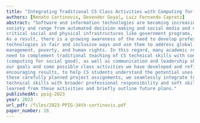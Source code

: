 ```yaml
---
title: "Integrating Traditional CS Class Activities with Computing for Social Good, Ethics, and Communication and Leadership Skills"
authors: [Renato Cortinovis, Devender Goyal, Luiz Fernando Capretz]
abstract: "Software and information technologies are becoming increasingly integrated and pervasive in human
society and range from automated decision making and social media and entertainment, to running
critical social and physical infrastructures like government programs, utilities, and financial institutions.
As a result, there is a growing awareness of the need to develop professionals who will harness these
technologies in fair and inclusive ways and use them to address global issues like health, water
management, poverty, and human rights. In this regard, many academic researchers have expressed the
need to complement traditional teaching of CS technical skills with computer and information ethics
(computing for social good), as well as communication and leadership skills. In this paper, we describe
our goals and some possible class activities we have developed and refined over the past few years with
encouraging results, to help CS students understand the potential uses of computing for social good. In
these carefully planned project assignments, we seamlessly integrate traditional approaches to develop
technical skills with broader professional responsibility and soft skills. We then discuss the lessons
learned from these activities and briefly outline future plans."
publishedAt: ppig-2023
year: 2023
url_pdf: /files/2023-PPIG-34th-cortinovis.pdf
paper_number: 16
---
```

